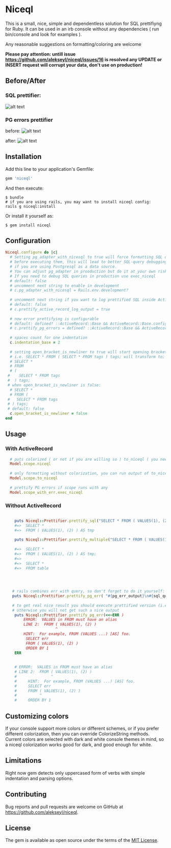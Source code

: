 # Niceql

This is a small, nice, simple and dependentless solution for SQL prettifiyng for Ruby. 
It can be used in an irb console without any dependencies ( run bin/console and look for examples ).

Any reasonable suggestions on formatting/coloring are welcome

**Please pay attention: untill issue https://github.com/alekseyl/niceql/issues/16 is resolved any UPDATE or INSERT request will corrupt your data, don't use on production!**

 
## Before/After 
### SQL prettifier: 
![alt text](https://github.com/alekseyl/niceql/raw/master/to_niceql.png "To_niceql")

### PG errors prettifier 

before: 
![alt text](https://github.com/alekseyl/niceql/raw/master/err_was.png "To_niceql")

after:
![alt text](https://github.com/alekseyl/niceql/raw/master/err_now.png "To_niceql")


## Installation

Add this line to your application's Gemfile:

```ruby
gem 'niceql'
```

And then execute:

    $ bundle
    # if you are using rails, you may want to install niceql config:
    rails g niceql:install 

Or install it yourself as:

    $ gem install niceql

## Configuration

```ruby
Niceql.configure do |c|
  # Setting pg_adapter_with_nicesql to true will force formatting SQL queries
  # before executing them, this will lead to better SQL-query debugging and much more clearer error messages 
  # if you are using Postgresql as a data source.  
  # You can adjust pg_adapter in prooduction but do it at your own risk!
  # If you need to debug SQL queries in production use exec_niceql
  # default: false
  # uncomment next string to enable in development
  # c.pg_adapter_with_nicesql = Rails.env.development?
  
  # uncomment next string if you want to log prettified SQL inside ActiveRecord logging. 
  # default: false
  # c.prettify_active_record_log_output = true
  
  # now error prettifying is configurable
  # default: defined? ::ActiveRecord::Base && ActiveRecord::Base.configurations[Rails.env]['adapter'] == 'postgresql'
  # c.prettify_pg_errors = defined? ::ActiveRecord::Base && ActiveRecord::Base.configurations[Rails.env]['adapter'] == 'postgresql'
  
  # spaces count for one indentation
  c.indentation_base = 2
  
  # setting open_bracket_is_newliner to true will start opening brackets '(' with nested subqueries from new line 
  # i.e. SELECT * FROM ( SELECT * FROM tags ) tags; will transform to: 
  # SELECT * 
  # FROM 
  # ( 
 #    SELECT * FROM tags 
 #  ) tags; 
 # when open_bracket_is_newliner is false: 
  # SELECT * 
  # FROM ( 
 #   SELECT * FROM tags 
 # ) tags; 
 # default: false
  c.open_bracket_is_newliner = false
end
```

## Usage

### With ActiveRecord

```ruby
  # puts colorized ( or not if you are willing so ) to_niceql ( you need to call puts otherwise to_niceql looks ugly  )
  Model.scope.niceql
  
  # only formatting without colorization, you can run output of to_niceql as a SQL query in connection.execute  
  Model.scope.to_niceql
  
  # prettify PG errors if scope runs with any 
  Model.scope_with_err.exec_niceql 
```

### Without ActiveRecord

```ruby
   
    puts Niceql::Prettifier.prettify_sql("SELECT * FROM ( VALUES(1), (2) ) AS tmp")
    #=>  SELECT * 
    #=>  FROM ( VALUES(1), (2) ) AS tmp
    
    puts Niceql::Prettifier.prettify_multiple("SELECT * FROM ( VALUES(1), (2) ) AS tmp; SELECT * FROM table")
    
    #=>  SELECT * 
    #=>  FROM ( VALUES(1), (2) ) AS tmp;
    #=>
    #=>  SELECT * 
    #=>  FROM table
   
   


   # rails combines err with query, so don't forget to do it yourself:
   puts Niceql::Prettifier.prettify_pg_err( "#{pg_err_output}\n#{sql_query}" )
   
   # to get real nice result you should execute prettified version (i.e. execute( prettified_sql ) !) of query on your DB! 
   # otherwise you will not get such a nice output
    puts Niceql::Prettifier.prettify_pg_err(<<~ERR )
        ERROR:  VALUES in FROM must have an alias
        LINE 2:  FROM ( VALUES(1), (2) )
                      ^
        HINT:  For example, FROM (VALUES ...) [AS] foo.
         SELECT err 
         FROM ( VALUES(1), (2) )
         ORDER BY 1
    ERR
       
    
    # ERROR:  VALUES in FROM must have an alias
    # LINE 2:  FROM ( VALUES(1), (2) )
    #               ^
    #     HINT:  For example, FROM (VALUES ...) [AS] foo.
    #     SELECT err
    #     FROM ( VALUES(1), (2) )
    #          ^
    #     ORDER BY 1

```

## Customizing colors
If your console support more colors or different schemes, or if you prefer different colorization, then you can override ColorizeString methods. Current colors are selected with dark and white console themes in mind, so a niceql colorization works good for dark, and good enough for white.

## Limitations

Right now gem detects only uppercased form of verbs with simple indentation and parsing options. 

## 

## Contributing

Bug reports and pull requests are welcome on GitHub at https://github.com/alekseyl/niceql.

## License

The gem is available as open source under the terms of the [MIT License](http://opensource.org/licenses/MIT).
